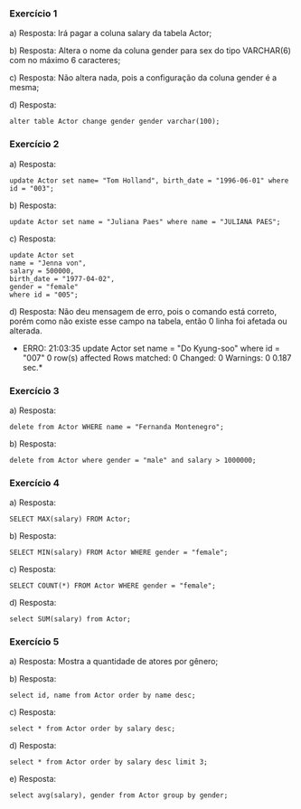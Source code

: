 ### Exercício 1

a) Resposta: Irá pagar a coluna salary da tabela Actor;

b) Resposta: Altera o nome da coluna gender para sex do tipo VARCHAR(6) com no máximo 6 caracteres;

c) Resposta: Não altera nada, pois a configuração da coluna gender é a mesma;

d) Resposta: 
```
alter table Actor change gender gender varchar(100);
```

### Exercício 2

a) Resposta: 
```
update Actor set name= "Tom Holland", birth_date = "1996-06-01" where id = "003";
```

b) Resposta:
```
update Actor set name = "Juliana Paes" where name = "JULIANA PAES";
```

c) Resposta:
```
update Actor set
name = "Jenna von",
salary = 500000,
birth_date = "1977-04-02",
gender = "female"
where id = "005";
```

d) Resposta: Não deu mensagem de erro, pois o comando está correto, porém como não existe esse campo na tabela, então 0 linha foi afetada ou alterada. 

* ERRO: 21:03:35	update Actor set name = "Do Kyung-soo" where id = "007"	0 row(s) affected Rows matched: 0  Changed: 0  Warnings: 0	0.187 sec.*


### Exercício 3

a) Resposta: 
```
delete from Actor WHERE name = "Fernanda Montenegro";
```

b) Resposta:
```
delete from Actor where gender = "male" and salary > 1000000;
```

### Exercício 4

a) Resposta: 
```
SELECT MAX(salary) FROM Actor;
```

b) Resposta:
```
SELECT MIN(salary) FROM Actor WHERE gender = "female";
```

c) Resposta:
```
SELECT COUNT(*) FROM Actor WHERE gender = "female";
```

d) Resposta: 
```
select SUM(salary) from Actor;
```

### Exercício 5

a) Resposta: Mostra a quantidade de atores por gênero;


b) Resposta:
```
select id, name from Actor order by name desc;
```

c) Resposta:
```
select * from Actor order by salary desc;
```

d) Resposta: 
```
select * from Actor order by salary desc limit 3;
```

e) Resposta: 
```
select avg(salary), gender from Actor group by gender;
```



